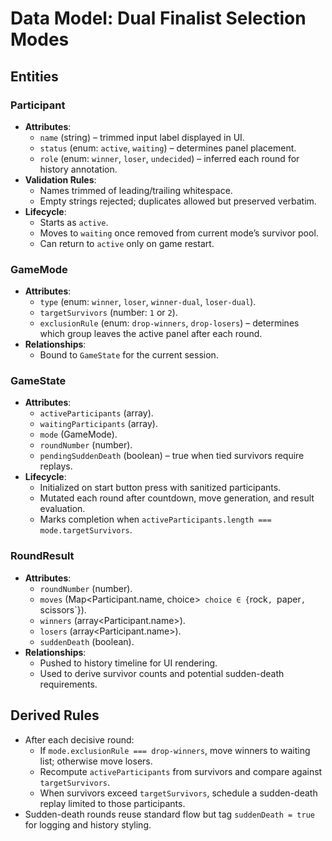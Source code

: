 # Data Model: Dual Finalist Selection Modes

## Entities

### Participant
- **Attributes**:
  - `name` (string) – trimmed input label displayed in UI.
  - `status` (enum: `active`, `waiting`) – determines panel placement.
  - `role` (enum: `winner`, `loser`, `undecided`) – inferred each round for history annotation.
- **Validation Rules**:
  - Names trimmed of leading/trailing whitespace.
  - Empty strings rejected; duplicates allowed but preserved verbatim.
- **Lifecycle**:
  - Starts as `active`.
  - Moves to `waiting` once removed from current mode’s survivor pool.
  - Can return to `active` only on game restart.

### GameMode
- **Attributes**:
  - `type` (enum: `winner`, `loser`, `winner-dual`, `loser-dual`).
  - `targetSurvivors` (number: `1` or `2`).
  - `exclusionRule` (enum: `drop-winners`, `drop-losers`) – determines which group leaves the active panel after each round.
- **Relationships**:
  - Bound to `GameState` for the current session.

### GameState
- **Attributes**:
  - `activeParticipants` (array<Participant>).
  - `waitingParticipants` (array<Participant>).
  - `mode` (GameMode).
  - `roundNumber` (number).
  - `pendingSuddenDeath` (boolean) – true when tied survivors require replays.
- **Lifecycle**:
  - Initialized on start button press with sanitized participants.
  - Mutated each round after countdown, move generation, and result evaluation.
  - Marks completion when `activeParticipants.length === mode.targetSurvivors`.

### RoundResult
- **Attributes**:
  - `roundNumber` (number).
  - `moves` (Map<Participant.name, choice>` choice ∈ {`rock`, `paper`, `scissors`}).
  - `winners` (array<Participant.name>).
  - `losers` (array<Participant.name>).
  - `suddenDeath` (boolean).
- **Relationships**:
  - Pushed to history timeline for UI rendering.
  - Used to derive survivor counts and potential sudden-death requirements.

## Derived Rules
- After each decisive round:
  - If `mode.exclusionRule === drop-winners`, move winners to waiting list; otherwise move losers.
  - Recompute `activeParticipants` from survivors and compare against `targetSurvivors`.
  - When survivors exceed `targetSurvivors`, schedule a sudden-death replay limited to those participants.
- Sudden-death rounds reuse standard flow but tag `suddenDeath = true` for logging and history styling.
